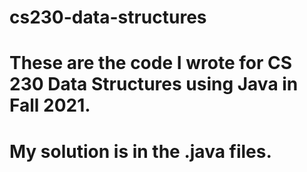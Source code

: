 # cs230-data-structures

# These are the code I wrote for CS 230 Data Structures using Java in Fall 2021.
# My solution is in the .java files.
